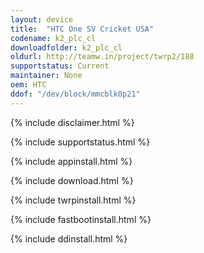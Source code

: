 ```yaml
---
layout: device
title:  "HTC One SV Cricket USA"
codename: k2_plc_cl
downloadfolder: k2_plc_cl
oldurl: http://teamw.in/project/twrp2/188
supportstatus: Current
maintainer: None
oem: HTC
ddof: "/dev/block/mmcblk0p21"
---
```


{% include disclaimer.html %}

{% include supportstatus.html %}

{% include appinstall.html %}

{% include download.html %}

{% include twrpinstall.html %}

{% include fastbootinstall.html %}

{% include ddinstall.html %}
